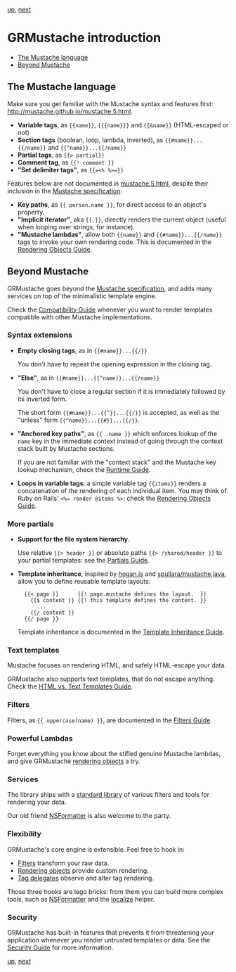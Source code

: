 [up](../../../../GRMustache), [next](templates.md)

GRMustache introduction
=======================

- [The Mustache language](#the-mustache-language)
- [Beyond Mustache](#beyond-mustache)


The Mustache language
---------------------

Make sure you get familiar with the Mustache syntax and features first: http://mustache.github.io/mustache.5.html.

- **Variable tags**, as `{{name}}`, `{{{name}}}` and `{{&name}}` (HTML-escaped or not)
- **Section tags** (boolean, loop, lambda, inverted), as `{{#name}}...{{/name}}` and `{{^name}}...{{/name}}`
- **Partial tags**, as `{{> partial}}`
- **Comment tag**, as `{{! comment }}`
- **"Set delimiter tags"**, as `{{=<% %>=}}`

Features below are not documented in [mustache.5.html](http://mustache.github.io/mustache.5.html), despite their inclusion in the [Mustache specification](https://github.com/mustache/spec):

- **Key paths**, as `{{ person.name }}`, for direct access to an object's property.
- **"Implicit iterator"**, aka `{{.}}`, directly renders the current object (useful when looping over strings, for instance).
- **"Mustache lambdas"**, allow both `{{name}}` and `{{#name}}...{{/name}}` tags to invoke your own rendering code. This is documented in the [Rendering Objects Guide](rendering_objects.md).


Beyond Mustache
---------------

GRMustache goes beyond the [Mustache specification](https://github.com/mustache/spec), and adds many services on top of the minimalistic template engine.

Check the [Compatibility Guide](compatibility.md) whenever you want to render templates compatible with other Mustache implementations.


### Syntax extensions

- **Empty closing tags**, as in `{{#name}}...{{/}}`

    You don't have to repeat the opening expression in the closing tag.

- **"Else"**, as in `{{#name}}...{{^name}}...{{/name}}`
    
    You don't have to close a regular section if it is immediately followed by its inverted form.
    
    The short form `{{#name}}...{{^}}...{{/}}` is accepted, as well as the "unless" form `{{^name}}...{{#}}...{{/}}`.

- **"Anchored key paths"**, as `{{ .name }}` which enforces lookup of the `name` key in the immediate context instead of going through the context stack built by Mustache sections.
    
    If you are not familiar with the "context stack" and the Mustache key lookup mechanism, check the [Runtime Guide](runtime.md#the-context-stack).

- **Loops in variable tags**: a simple variable tag `{{items}}` renders a concatenation of the rendering of each individual item. You may think of Ruby on Rails' `<%= render @items %>`: check the [Rendering Objects Guide](rendering_objects.md).


### More partials

- **Support for the file system hierarchy**.
    
    Use relative `{{> header }}` or absolute paths `{{> /shared/header }}` to your partial templates: see the [Partials Guide](partials.md).

- **Template inheritance**, inspired by [hogan.js](http://twitter.github.com/hogan.js/) and [spullara/mustache.java](https://github.com/spullara/mustache.java), allow you to define reusable template layouts:
    
        {{< page }}      {{! page.mustache defines the layout.  }}
          {{$ content }} {{! this template defines the content. }}
            ...
          {{/ content }}
        {{/ page }}
    
    Template inheritance is documented in the [Template Inheritance Guide](template_inheritance.md).


### Text templates

Mustache focuses on rendering HTML, and safely HTML-escape your data.

GRMustache also supports text templates, that do not escape anything. Check the [HTML vs. Text Templates Guide](html_vs_text.md).


### Filters

Filters, as `{{ uppercase(name) }}`, are documented in the [Filters Guide](filters.md).


### Powerful Lambdas

Forget everything you know about the stifled genuine Mustache lambdas, and give GRMustache [rendering objects](rendering_objects.md) a try.


### Services

The library ships with a [standard library](standard_library.md) of various filters and tools for rendering your data.

Our old friend [NSFormatter](NSFormatter.md) is also welcome to the party.


### Flexibility

GRMustache's core engine is extensible. Feel free to hook in:

- [Filters](filters.md) transform your raw data.
- [Rendering objects](rendering_objects.md) provide custom rendering.
- [Tag delegates](delegate.md) observe and alter tag rendering.

Those three hooks are lego bricks: from them you can build more complex tools, such as [NSFormatter](NSFormatter.md) and the [localize](standard_library.md#localize) helper.


### Security

GRMustache has built-in features that prevents it from threatening your application whenever you render untrusted templates or data. See the [Security Guide](security.md) for more information.


[up](../../../../GRMustache), [next](templates.md)
